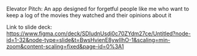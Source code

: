 Elevator Pitch:
An app designed for forgetful people like me who want to keep a log of the movies they watched and their opinions about it

Link to slide deck: https://www.figma.com/deck/SDIudnUsdj0c70ZYdm27ce/Untitled?node-id=1-32&node-type=slide&t=BwsHvienE8ywIlhO-1&scaling=min-zoom&content-scaling=fixed&page-id=0%3A1 